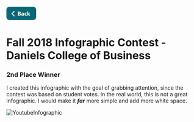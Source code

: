 [<img src="../Buttons/SVG/back.svg" height="35" width="auto"/>](README.md)

# Fall 2018 Infographic Contest - Daniels College of Business
### 2nd Place Winner

I created this infographic with the goal of grabbing attention, since the contest was based on student votes.
In the real world, this is not a great infographic. I would make it ***far*** more simple and add more white space.


<img width="1530" alt="YoutubeInfographic" src="https://user-images.githubusercontent.com/90723578/136686247-66d6b29a-15c2-41f1-9c99-46c0aee30d5b.png">

